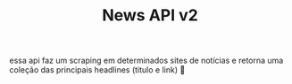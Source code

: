 ---
title: News API v2
href: api/newsApiv2
methods: GET
status: working
body: essa api faz um scraping em determinados sites de notícias e retorna uma coleção das principais headlines (titulo e link) 📰
createdAt: 29/09/23
updatedAt: 30/09/23
order: 09
---